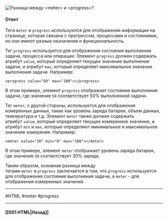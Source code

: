 ![Разница между `<meter>` и `<progress>`?](https://youtu.be/VYQl2GhbCUs?t=608)

#### Ответ

Теги `meter` и `progress` используются для отображения информации на странице, которая связана с прогрессом, процессами и состояниями, но они имеют разные назначения и функциональность.

Тег `progress` используется для отображения состояния выполнения задачи, процесса или операции. Элемент `progress` должен содержать атрибут `value`, который определяет текущее значение выполнения задачи, и атрибут `max`, который определяет максимальное значение выполнения задачи. Например:

```
<progress value="50" max="100"></progress>
```

В этом примере, элемент `progress` отображает состояние выполнения задачи, где значение `50` соответствует 50% выполненной задачи.

Тег `meter`, с другой стороны, используется для отображения измеренных данных, таких как уровень заряда батареи, объем данных, температура и т.д. Элемент `meter` также должен содержать атрибут `value`, который определяет текущее измеренное значение, и атрибут `min` и `max`, которые определяют минимальное и максимальное значение измерения. Например:

```
<meter value="30" min="0" max="100"></meter>
```

В этом примере, элемент `meter` отображает уровень заряда батареи, где значение `30` соответствует 30% заряда.

Таким образом, основная разница между тегами `meter` и `progress` заключается в том, что `progress` используется для отображения состояния выполнения задачи, а `meter` - для отображения измеренных значений.

___
#HTML #meter #progress

___

#### [[001 HTML|Назад]]